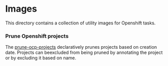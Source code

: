 # Images

This directory contains a collection of utility images for Openshift tasks.

### Prune Openshift projects

The [prune-ocp-projects](prune-ocp-projects) declaratively prunes projects based on creation date. Projects can beexcluded from being pruned by annotating the project or by excluding it based on name.
